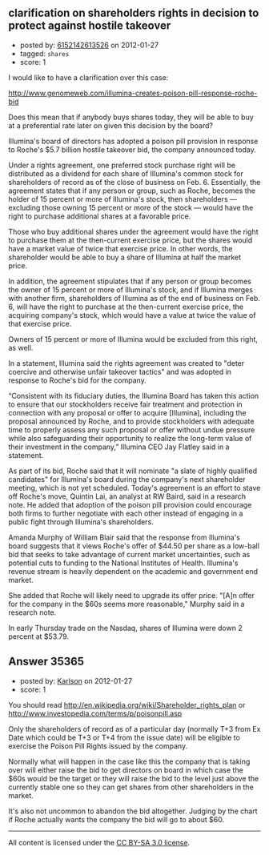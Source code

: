## clarification on shareholders rights in decision to protect against hostile takeover

- posted by: [6152142613526](https://stackexchange.com/users/-1/11162-6152142613526) on 2012-01-27
- tagged: `shares`
- score: 1

I would like to have a clarification over this case:

http://www.genomeweb.com/illumina-creates-poison-pill-response-roche-bid

Does this mean that if anybody buys shares today, they will be able to buy at a preferential rate later on given this decision by the board?


Illumina's board of directors has adopted a poison pill provision in response to Roche's $5.7 billion hostile takeover bid, the company announced today.

Under a rights agreement, one preferred stock purchase right will be distributed as a dividend for each share of Illumina's common stock for shareholders of record as of the close of business on Feb. 6. Essentially, the agreement states that if any person or group, such as Roche, becomes the holder of 15 percent or more of Illumina's stock, then shareholders — excluding those owning 15 percent or more of the stock — would have the right to purchase additional shares at a favorable price.

Those who buy additional shares under the agreement would have the right to purchase them at the then-current exercise price, but the shares would have a market value of twice that exercise price. In other words, the shareholder would be able to buy a share of Illumina at half the market price.

In addition, the agreement stipulates that if any person or group becomes the owner of 15 percent or more of Illumina's stock, and if Illumina merges with another firm, shareholders of Illumina as of the end of business on Feb. 6, will have the right to purchase at the then-current exercise price, the acquiring company's stock, which would have a value at twice the value of that exercise price.

Owners of 15 percent or more of Illumina would be excluded from this right, as well.

In a statement, Illumina said the rights agreement was created to "deter coercive and otherwise unfair takeover tactics" and was adopted in response to Roche's bid for the company.

“Consistent with its fiduciary duties, the Illumina Board has taken this action to ensure that our stockholders receive fair treatment and protection in connection with any proposal or offer to acquire [Illumina], including the proposal announced by Roche, and to provide stockholders with adequate time to properly assess any such proposal or offer without undue pressure while also safeguarding their opportunity to realize the long-term value of their investment in the company,” Illumina CEO Jay Flatley said in a statement.

As part of its bid, Roche said that it will nominate "a slate of highly qualified candidates" for Illumina's board during the company's next shareholder meeting, which is not yet scheduled. Today's agreement is an effort to stave off Roche's move, Quintin Lai, an analyst at RW Baird, said in a research note. He added that adoption of the poison pill provision could encourage both firms to further negotiate with each other instead of engaging in a public fight through Illumina's shareholders.

Amanda Murphy of William Blair said that the response from Illumina's board suggests that it views Roche's offer of $44.50 per share as a low-ball bid that seeks to take advantage of current market uncertainties, such as potential cuts to funding to the National Institutes of Health. Illumina's revenue stream is heavily dependent on the academic and government end market.

She added that Roche will likely need to upgrade its offer price. "[A]n offer for the company in the $60s seems more reasonable," Murphy said in a research note.

In early Thursday trade on the Nasdaq, shares of Illumina were down 2 percent at $53.79.



## Answer 35365

- posted by: [Karlson](https://stackexchange.com/users/-1/15252-karlson) on 2012-01-27
- score: 1

You should read http://en.wikipedia.org/wiki/Shareholder_rights_plan or http://www.investopedia.com/terms/p/poisonpill.asp

Only the shareholders of record as of a particular day (normally T+3 from Ex Date which could be T+3 or T+4 from the issue date) will be eligible to exercise the Poison Pill Rights issued by the company.

Normally what will happen in the case like this the company that is taking over will either raise the bid to get directors on board in which case the $60s would be the target or they will raise the bid to the level just above the currently stable one so they can get shares from other shareholders in the market.

It's also not uncommon to abandon the bid altogether.  Judging by the chart if Roche actually wants the company the bid will go to about $60.



---

All content is licensed under the [CC BY-SA 3.0 license](https://creativecommons.org/licenses/by-sa/3.0/).
